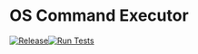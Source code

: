 # OS Command Executor

[![Release](https://github.com/i9si-sistemas/command/actions/workflows/release.yml/badge.svg?branch=main&event=create)](https://github.com/i9si-sistemas/command/actions/workflows/release.yml)[![Run Tests](https://github.com/i9si-sistemas/command/actions/workflows/test.yml/badge.svg?branch=main)](https://github.com/i9si-sistemas/command/actions/workflows/test.yml)
